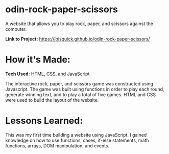 # odin-rock-paper-scissors

A website that allows you to play rock, paper, and scissors against the computer.

**Link to Project:** https://jbisquick.github.io/odin-rock-paper-scissors/

# How it's Made:

**Tech Used:** HTML, CSS, and JavaScript

The interactive rock, paper, and scissors game was constructed using Javascript. The game was built using functions in order to play each round, generate winning text, and to play a total of five games. HTML and CSS were used to build the layout of the website.

# Lessons Learned: 

This was my first time building a website using JavaScript. I gained knowledge on how to use functions, cases, if-else statements, math functions, arrays, DOM manipulation, and events.
